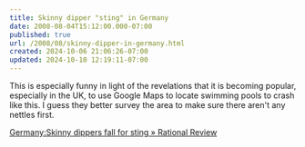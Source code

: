 ```yaml
---
title: Skinny dipper "sting" in Germany
date: 2008-08-04T15:12:00.000-07:00
published: true
url: /2008/08/skinny-dipper-in-germany.html
created: 2024-10-06 21:06:26-07:00
updated: 2024-10-10 12:19:11-07:00
---
```


This is especially funny in light of the revelations that it is becoming popular, especially in the UK, to use Google Maps to locate swimming pools to crash like this. I guess they better survey the area to make sure there aren't any nettles first.  
  
[Germany:Skinny dippers fall for sting » Rational Review](https://www.rationalreview.com/content/49952)
